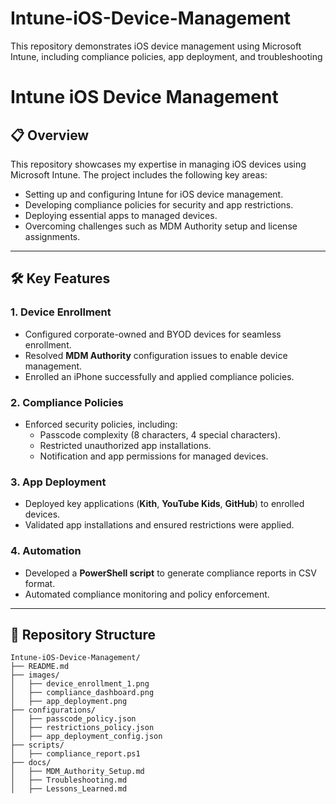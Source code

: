 # Intune-iOS-Device-Management
This repository demonstrates iOS device management using Microsoft Intune, including compliance policies, app deployment, and troubleshooting
# **Intune iOS Device Management**

## 📋 Overview
This repository showcases my expertise in managing iOS devices using Microsoft Intune. The project includes the following key areas:
- Setting up and configuring Intune for iOS device management.
- Developing compliance policies for security and app restrictions.
- Deploying essential apps to managed devices.
- Overcoming challenges such as MDM Authority setup and license assignments.

---

## 🛠️ Key Features
### 1. **Device Enrollment**
- Configured corporate-owned and BYOD devices for seamless enrollment.
- Resolved **MDM Authority** configuration issues to enable device management.
- Enrolled an iPhone successfully and applied compliance policies.

### 2. **Compliance Policies**
- Enforced security policies, including:
  - Passcode complexity (8 characters, 4 special characters).
  - Restricted unauthorized app installations.
  - Notification and app permissions for managed devices.

### 3. **App Deployment**
- Deployed key applications (**Kith**, **YouTube Kids**, **GitHub**) to enrolled devices.
- Validated app installations and ensured restrictions were applied.

### 4. **Automation**
- Developed a **PowerShell script** to generate compliance reports in CSV format.
- Automated compliance monitoring and policy enforcement.

---

## 📂 Repository Structure
```plaintext
Intune-iOS-Device-Management/
├── README.md
├── images/
│   ├── device_enrollment_1.png
│   ├── compliance_dashboard.png
│   ├── app_deployment.png
├── configurations/
│   ├── passcode_policy.json
│   ├── restrictions_policy.json
│   ├── app_deployment_config.json
├── scripts/
│   ├── compliance_report.ps1
├── docs/
│   ├── MDM_Authority_Setup.md
│   ├── Troubleshooting.md
│   ├── Lessons_Learned.md

